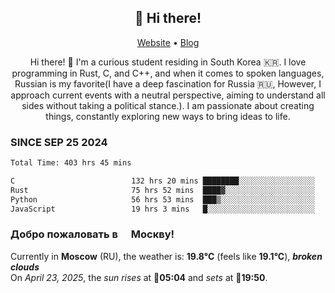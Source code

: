 <h2 align="center">👋 Hi there!</h2>
<p align="center">
  <a href="https://urdekcah.ru">Website</a> •
  <a href="https://urdekcah.blog">Blog</a>
</p>

<p align="center">
  Hi there! 👋 I'm a curious student residing in South Korea 🇰🇷. I love programming in Rust, C, and C++, and when it comes to spoken languages, Russian is my favorite(I have a deep fascination for Russia 🇷🇺, However, I approach current events with a neutral perspective, aiming to understand all sides without taking a political stance.). I am passionate about creating things, constantly exploring new ways to bring ideas to life.
</p>

### SINCE SEP 25 2024
<!--START_SECTION:waka-->
<!--LAST_WAKA_UPDATE:2025-04-22 18:09:11-->
```txt
Total Time: 403 hrs 45 mins

C                          132 hrs 20 mins ████████░░░░░░░░░░░░░░░░░   31.88 %
Rust                       75 hrs 52 mins  ████▓░░░░░░░░░░░░░░░░░░░░   18.28 %
Python                     56 hrs 53 mins  ███▒░░░░░░░░░░░░░░░░░░░░░   13.70 %
JavaScript                 19 hrs 3 mins   █░░░░░░░░░░░░░░░░░░░░░░░░   04.59 %
```
<!--END_SECTION:waka-->

<h3>Добро пожаловать в <img src="https://cdn-icons-png.flaticon.com/512/197/197408.png" width="13"/> Москву!</h3>

<!--START_SECTION:weather:moscow-->
<!--LAST_WEATHER_UPDATE:2025-04-23 09:08:36-->
Currently in **Moscow** (RU), the weather is: **19.8°C** (feels like **19.1°C**), ***broken clouds***<br/>
On *April 23, 2025*, the *sun rises* at 🌅**05:04** and *sets* at 🌇**19:50**.
<!--END_SECTION:weather-->
